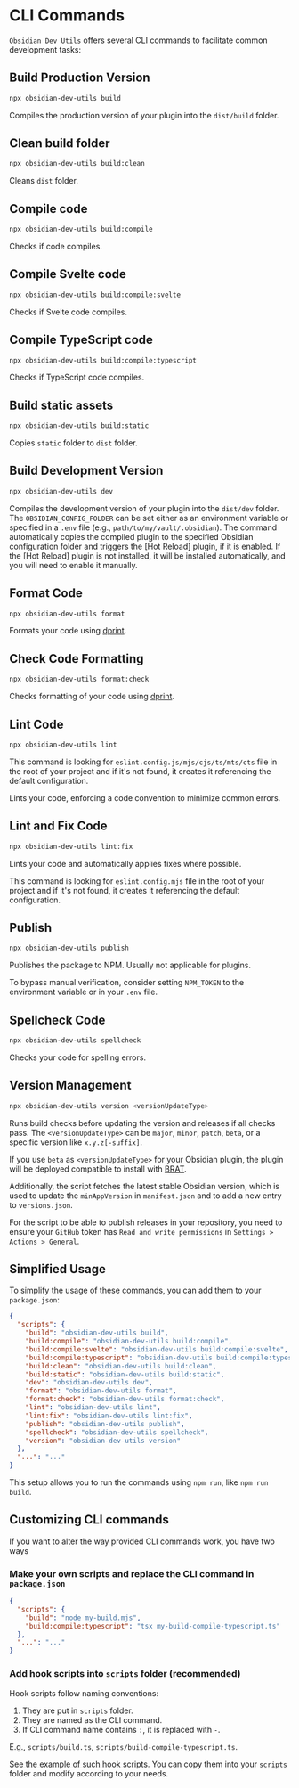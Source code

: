 # CLI Commands

`Obsidian Dev Utils` offers several CLI commands to facilitate common development tasks:

## Build Production Version

```bash
npx obsidian-dev-utils build
```

Compiles the production version of your plugin into the `dist/build` folder.

## Clean build folder

```bash
npx obsidian-dev-utils build:clean
```

Cleans `dist` folder.

## Compile code

```bash
npx obsidian-dev-utils build:compile
```

Checks if code compiles.

## Compile Svelte code

```bash
npx obsidian-dev-utils build:compile:svelte
```

Checks if Svelte code compiles.

## Compile TypeScript code

```bash
npx obsidian-dev-utils build:compile:typescript
```

Checks if TypeScript code compiles.

## Build static assets

```bash
npx obsidian-dev-utils build:static
```

Copies `static` folder to `dist` folder.

## Build Development Version

```bash
npx obsidian-dev-utils dev
```

Compiles the development version of your plugin into the `dist/dev` folder. The `OBSIDIAN_CONFIG_FOLDER` can be set either as an environment variable or specified in a `.env` file (e.g., `path/to/my/vault/.obsidian`). The command automatically copies the compiled plugin to the specified Obsidian configuration folder and triggers the [Hot Reload] plugin, if it is enabled. If the [Hot Reload] plugin is not installed, it will be installed automatically, and you will need to enable it manually.

## Format Code

```bash
npx obsidian-dev-utils format
```

Formats your code using [dprint](https://dprint.dev/).

## Check Code Formatting

```bash
npx obsidian-dev-utils format:check
```

Checks formatting of your code using [dprint](https://dprint.dev/).

## Lint Code

```bash
npx obsidian-dev-utils lint
```

This command is looking for `eslint.config.js/mjs/cjs/ts/mts/cts` file in the root of your project and if it's not found, it creates it referencing the default configuration.

Lints your code, enforcing a code convention to minimize common errors.

## Lint and Fix Code

```bash
npx obsidian-dev-utils lint:fix
```

Lints your code and automatically applies fixes where possible.

This command is looking for `eslint.config.mjs` file in the root of your project and if it's not found, it creates it referencing the default configuration.

## Publish

```bash
npx obsidian-dev-utils publish
```

Publishes the package to NPM. Usually not applicable for plugins.

To bypass manual verification, consider setting `NPM_TOKEN` to the environment variable or in your `.env` file.

## Spellcheck Code

```bash
npx obsidian-dev-utils spellcheck
```

Checks your code for spelling errors.

## Version Management

```bash
npx obsidian-dev-utils version <versionUpdateType>
```

Runs build checks before updating the version and releases if all checks pass. The `<versionUpdateType>` can be `major`, `minor`, `patch`, `beta`, or a specific version like `x.y.z[-suffix]`.

If you use `beta` as `<versionUpdateType>` for your Obsidian plugin, the plugin will be deployed compatible to install with [BRAT](https://obsidian.md/plugins?id=obsidian42-brat).

Additionally, the script fetches the latest stable Obsidian version, which is used to update the `minAppVersion` in `manifest.json` and to add a new entry to `versions.json`.

For the script to be able to publish releases in your repository, you need to ensure your `GitHub` token has `Read and write permissions` in `Settings > Actions > General`.

## Simplified Usage

To simplify the usage of these commands, you can add them to your `package.json`:

```json
{
  "scripts": {
    "build": "obsidian-dev-utils build",
    "build:compile": "obsidian-dev-utils build:compile",
    "build:compile:svelte": "obsidian-dev-utils build:compile:svelte",
    "build:compile:typescript": "obsidian-dev-utils build:compile:typescript",
    "build:clean": "obsidian-dev-utils build:clean",
    "build:static": "obsidian-dev-utils build:static",
    "dev": "obsidian-dev-utils dev",
    "format": "obsidian-dev-utils format",
    "format:check": "obsidian-dev-utils format:check",
    "lint": "obsidian-dev-utils lint",
    "lint:fix": "obsidian-dev-utils lint:fix",
    "publish": "obsidian-dev-utils publish",
    "spellcheck": "obsidian-dev-utils spellcheck",
    "version": "obsidian-dev-utils version"
  },
  "...": "..."
}
```

This setup allows you to run the commands using `npm run`, like `npm run build`.

## Customizing CLI commands

If you want to alter the way provided CLI commands work, you have two ways

### Make your own scripts and replace the CLI command in `package.json`

```json
{
  "scripts": {
    "build": "node my-build.mjs",
    "build:compile:typescript": "tsx my-build-compile-typescript.ts"
  },
  "...": "..."
}
```

### Add hook scripts into `scripts` folder (recommended)

Hook scripts follow naming conventions:

1. They are put in `scripts` folder.
2. They are named as the CLI command.
3. If CLI command name contains `:`, it is replaced with `-`.

E.g., `scripts/build.ts`, `scripts/build-compile-typescript.ts`.

[See the example of such hook scripts](https://github.com/mnaoumov/obsidian-dev-utils/tree/main/static/scripts). You can copy them into your `scripts` folder and modify according to your needs.

